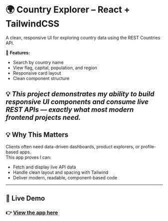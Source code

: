 # 🌍 Country Explorer – React + TailwindCSS

A clean, responsive UI for exploring country data using the REST Countries API.

📌 **Features:**
- Search by country name  
- View flag, capital, population, and region  
- Responsive card layout  
- Clean component structure

💡 *This project demonstrates my ability to build responsive UI components and consume live REST APIs — exactly what most modern frontend projects need.*
---

## 💡 Why This Matters

Clients often need data-driven dashboards, product explorers, or profile-based apps.  
This app proves I can:
- Fetch and display live API data
- Handle clean layout and spacing with Tailwind
- Deliver modern, readable, component-based code

---

## 🔗 Live Demo
### 👉 [View the app here](https://my-country-app-three.vercel.app)


